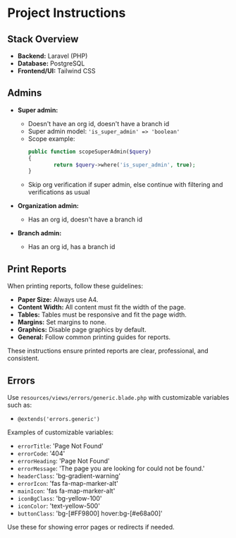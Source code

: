 # Project Instructions

## Stack Overview

- **Backend:** Laravel (PHP)
- **Database:** PostgreSQL
- **Frontend/UI:** Tailwind CSS

## Admins

- **Super admin:**  
    - Doesn't have an org id, doesn't have a branch id  
    - Super admin model: `'is_super_admin' => 'boolean'`
    - Scope example:
        ```php
        public function scopeSuperAdmin($query)
        {
                return $query->where('is_super_admin', true);
        }
        ```
    - Skip org verification if super admin, else continue with filtering and verifications as usual

- **Organization admin:**  
    - Has an org id, doesn't have a branch id

- **Branch admin:**  
    - Has an org id, has a branch id

## Print Reports

When printing reports, follow these guidelines:

- **Paper Size:** Always use A4.
- **Content Width:** All content must fit the width of the page.
- **Tables:** Tables must be responsive and fit the page width.
- **Margins:** Set margins to none.
- **Graphics:** Disable page graphics by default.
- **General:** Follow common printing guides for reports.

These instructions ensure printed reports are clear, professional, and consistent.



## Errors

Use `resources/views/errors/generic.blade.php` with customizable variables such as:

- `@extends('errors.generic')`

Examples of customizable variables:

- `errorTitle`: 'Page Not Found'
- `errorCode`: '404'
- `errorHeading`: 'Page Not Found'
- `errorMessage`: 'The page you are looking for could not be found.'
- `headerClass`: 'bg-gradient-warning'
- `errorIcon`: 'fas fa-map-marker-alt'
- `mainIcon`: 'fas fa-map-marker-alt'
- `iconBgClass`: 'bg-yellow-100'
- `iconColor`: 'text-yellow-500'
- `buttonClass`: 'bg-[#FF9800] hover:bg-[#e68a00]'

Use these for showing error pages or redirects if needed.

